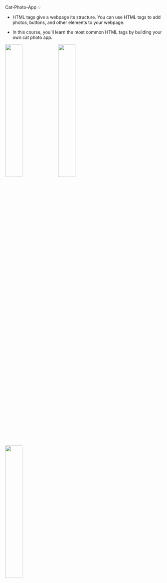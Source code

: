 Cat-Photo-App 💡

- HTML tags give a webpage its structure. You can use HTML tags to add photos, buttons, and other elements to your webpage.

- In this course, you'll learn the most common HTML tags by building your own cat photo app.

<img src="(https://github.com/Hager-elhwarii/Responsive-Web-Design-FreeCodeCamp/assets/80959882/e2a7fce9-e079-4d03-b2b7-b31354958325" width="33%" />
<img src="https://github.com/Hager-elhwarii/Responsive-Web-Design-FreeCodeCamp/assets/80959882/a63f5e94-f5ae-43cd-8bda-cd278a9f9a96" width="33%" />
<img src="https://github.com/Hager-elhwarii/Responsive-Web-Design-FreeCodeCamp/assets/80959882/d50e2032-89ee-4ace-b510-c058856b5066" width="33%"/>


